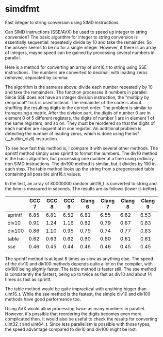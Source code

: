 # simdfmt
Fast integer to string conversion using SIMD instructions

Can SIMD instructions (SSE/AVX) be used to speed up integer to 
string conversion? The basic algorithm for integer to string
conversion is essentially sequential: repeatedly divide by 10
and take the remainder. So the answer seems to be no for a
single integer. However, if there is an array of integers,
maybe speed can be gained by processing several numbers
in parallel.

Here is a method for converting an array of uint16_t
to string using SSE instructions. The numbers are converted
to decimal, with leading zeros removed, separated by comma.

The algorithm is the same as above: divide each number
repeatedly by 10 and take the remainders. The function
processes 8 numbers in parallel. Since SSE does not have
an integer division instruction, the "multiply by reciprocal"
trick is used instead. The remainder of the code is about
shuffling the resulting digits in the correct order. The
problem is similar to transposing a matrix. After the division
part, the digits of number 0 are in element 0 of 5 different
registers, the digits of number 1 are in element 1 of the
same registers, and so on. They must be reordered so that
the digits of each number are sequential in one register.
An additional problem is detecting the number of leading
zeros, which is done using the bsf (__builtin_ctzll)
instruction.

To see how fast this method is, I compare it with several
other methods. The sprintf method simply uses sprintf
to format the numbers. The div10 method is the basic
algorithm, but processing one number at a time using
ordinary non SIMD instructions. The div100 method
is similar, but it divides by 100 in each step. The table
method looks up the string from a pregenerated table
containing all possible uint16_t values.

In the test, an array of 80000000 random uint16_t is converted
to string and the time is measured in seconds.
The results are as follows (lower is better).

| | GCC 7 | GCC 8 | GCC 9 | Clang 6 | Clang 7 | Clang 8 | Clang 9 |
| --- | --- | --- | --- | --- | --- | --- | --- |
| sprintf | 6.85 | 6.81 | 6.52 | 6.81 | 6.55 | 6.62 | 6.53 |
| div10 | 0.91 | 1.24 | 1.16 | 0.82 | 0.79 | 0.87 | 0.83 |
| div100 | 0.86 | 1.10 | 0.95 | 0.79 | 0.74 | 0.77 | 0.83 |
| table | 0.62 | 0.63 | 0.62 | 0.60 | 0.60 | 0.61 | 0.61 |
| sse | 0.46 | 0.45 | 0.44 | 0.46 | 0.46 | 0.45 | 0.45 |

The sprintf method is at least 6 times as slow as anything else.
The speed of the div10 and div100 methods depends quite a lot
on the compiler, with div100 being slightly faster. The table
method is faster still. The sse method is consistently the fastest,
being up to twice as fast as div10 and about 14 times as fast
as sprintf.

The table method would be quite impractical with anything bigger
than uint16_t. While the sse method is the fastest, the simple
div10 and div100 methods have good performance too.

Using AVX would allow processing twice as many numbers in
parallel. However, it's possible that reordering the digits becomes
even more complicated then. It would also be useful to check the
results for converting uint32_t and uint64_t. Since less parallelism
is possible with those types, the speed advantage compared to div10
and div100 might be lost.
